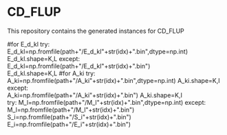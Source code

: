 # CD_FLUP
This repository contains the generated instances for CD_FLUP

#for E_d_kl 
try:
   E_d_kl=np.fromfile(path+"/E_d_kl"+str(idx)+".bin",dtype=np.int)
   E_d_kl.shape=K,L
except:
   E_d_kl=np.fromfile(path+"/E_d_kl"+str(idx)+".bin")  
   E_d_kl.shape=K,L
#for A_ki
try:
   A_ki=np.fromfile(path+"/A_ki"+str(idx)+".bin",dtype=np.int)
   A_ki.shape=K,I
except:                     
   A_ki=np.fromfile(path+"/A_ki"+str(idx)+".bin")
   A_ki.shape=K,I     
try:
   M_l=np.fromfile(path+"/M_l"+str(idx)+".bin",dtype=np.int)
except:                     
   M_l=np.fromfile(path+"/M_l"+str(idx)+".bin")
S_i=np.fromfile(path+"/S_i"+str(idx)+".bin")
E_i=np.fromfile(path+"/E_i"+str(idx)+".bin")
